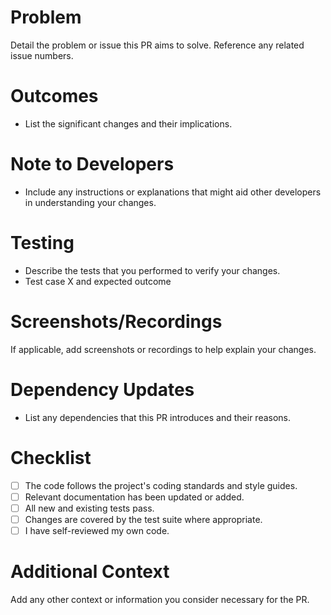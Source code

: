 # Problem

Detail the problem or issue this PR aims to solve. Reference any related issue numbers.

# Outcomes

- List the significant changes and their implications.

# Note to Developers

- Include any instructions or explanations that might aid other developers in understanding your changes.

# Testing

- Describe the tests that you performed to verify your changes.
- Test case X and expected outcome

# Screenshots/Recordings

If applicable, add screenshots or recordings to help explain your changes.

# Dependency Updates

- List any dependencies that this PR introduces and their reasons.

# Checklist

- [ ] The code follows the project's coding standards and style guides.
- [ ] Relevant documentation has been updated or added.
- [ ] All new and existing tests pass.
- [ ] Changes are covered by the test suite where appropriate.
- [ ] I have self-reviewed my own code.

# Additional Context

Add any other context or information you consider necessary for the PR.
